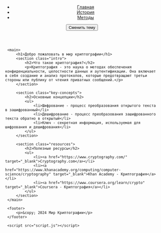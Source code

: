 <!DOCTYPE html>
 <html lang="ru">
 <head>
     <meta charset="UTF-8">
     <meta name="viewport" content="width=device-width, initial-scale=1.0">
     <title>Криптография - Главная</title>
     <link rel="stylesheet" href="styles.css">
 </head>
 <body>
     <header>
         <nav>
             <ul>
                 <li><a href="index.html" class="active">Главная</a></li>
                 <li><a href="history.html">История</a></li>
                 <li><a href="methods.html">Методы</a></li>
             </ul>
         </nav>
         <div class="theme-switch">
             <button onclick="toggleTheme()">Сменить тему</button>
         </div>
     </header>
 
     <main>
         <h1>Добро пожаловать в мир криптографии</h1>
         <section class="intro">
             <h2>Что такое криптография?</h2>
             <p>Криптография - это наука о методах обеспечения конфиденциальности, целостности данных и аутентификации. Она включает в себя создание и анализ протоколов, которые предотвращают третьи стороны или публику от чтения приватных сообщений.</p>
         </section>
 
         <section class="key-concepts">
             <h2>Основные концепции</h2>
             <ul>
                 <li>Шифрование - процесс преобразования открытого текста в зашифрованный</li>
                 <li>Дешифрование - процесс преобразования зашифрованного текста обратно в открытый</li>
                 <li>Ключ - секретная информация, используемая для шифрования и дешифрования</li>
             </ul>
         </section>
 
         <section class="resources">
             <h2>Полезные ресурсы</h2>
             <ul>
                 <li><a href="https://www.cryptography.com/" target="_blank">Cryptography.com</a></li>
                 <li><a href="https://www.khanacademy.org/computing/computer-science/cryptography" target="_blank">Khan Academy - Криптография</a></li>
                 <li><a href="https://www.coursera.org/learn/crypto" target="_blank">Coursera - Криптография</a></li>
             </ul>
         </section>
     </main>
 
     <footer>
         <p>&copy; 2024 Мир Криптографии</p>
     </footer>
 
     <script src="script.js"></script>
 </body>
 </html> 
